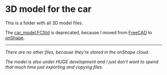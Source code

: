 # 3D model for the car

This is a folder with all 3D model files.

The [car_model.FCStd](./car_model.FCStd) is deprecated,
because I moved from [FreeCAD](https://www.freecadweb.org/)
to [onShape](https://www.onshape.com/en/).

-----------------------------------------------------------

*There are no other files, because they're stored in the onShape cloud.*

*The model is also under HUGE development and I just don't want to spend that much time just exporting and copying files.*
